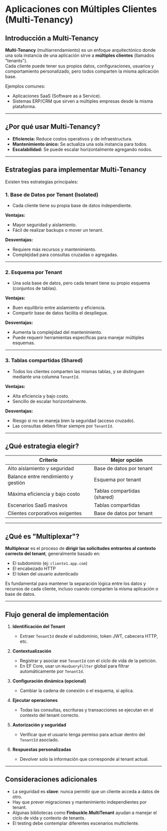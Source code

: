 
# Aplicaciones con Múltiples Clientes (Multi-Tenancy)

## Introducción a Multi-Tenancy

**Multi-Tenancy** (multiarrendamiento) es un enfoque arquitectónico donde una sola instancia de una aplicación sirve a **múltiples clientes** (llamados "tenants").  
Cada cliente puede tener sus propios datos, configuraciones, usuarios y comportamiento personalizado, pero todos comparten la misma aplicación base.

Ejemplos comunes:
- Aplicaciones SaaS (Software as a Service).
- Sistemas ERP/CRM que sirven a múltiples empresas desde la misma plataforma.

---

## ¿Por qué usar Multi-Tenancy?

- **Eficiencia:** Reduce costos operativos y de infraestructura.
- **Mantenimiento único:** Se actualiza una sola instancia para todos.
- **Escalabilidad:** Se puede escalar horizontalmente agregando nodos.

---

## Estrategias para implementar Multi-Tenancy

Existen tres estrategias principales:

### 1. **Base de Datos por Tenant (Isolated)**
- Cada cliente tiene su propia base de datos independiente.

**Ventajas:**
- Mayor seguridad y aislamiento.
- Fácil de realizar backups o mover un tenant.

**Desventajas:**
- Requiere más recursos y mantenimiento.
- Complejidad para consultas cruzadas o agregadas.

---

### 2. **Esquema por Tenant**
- Una sola base de datos, pero cada tenant tiene su propio esquema (conjuntos de tablas).

**Ventajas:**
- Buen equilibrio entre aislamiento y eficiencia.
- Compartir base de datos facilita el despliegue.

**Desventajas:**
- Aumenta la complejidad del mantenimiento.
- Puede requerir herramientas específicas para manejar múltiples esquemas.

---

### 3. **Tablas compartidas (Shared)**
- Todos los clientes comparten las mismas tablas, y se distinguen mediante una columna `TenantId`.

**Ventajas:**
- Alta eficiencia y bajo costo.
- Sencillo de escalar horizontalmente.

**Desventajas:**
- Riesgo si no se maneja bien la seguridad (acceso cruzado).
- Las consultas deben filtrar siempre por `TenantId`.

---

## ¿Qué estrategia elegir?

| Criterio                         | Mejor opción                     |
|----------------------------------|----------------------------------|
| Alto aislamiento y seguridad     | Base de datos por tenant         |
| Balance entre rendimiento y gestión | Esquema por tenant             |
| Máxima eficiencia y bajo costo   | Tablas compartidas (shared)      |
| Escenarios SaaS masivos          | Tablas compartidas               |
| Clientes corporativos exigentes | Base de datos por tenant         |

---

## ¿Qué es "Multiplexar"?

**Multiplexar** es el proceso de **dirigir las solicitudes entrantes al contexto correcto del tenant**, generalmente basado en:

- El subdominio (ej: `cliente1.app.com`)
- El encabezado HTTP
- El token del usuario autenticado

Es fundamental para mantener la separación lógica entre los datos y recursos de cada cliente, incluso cuando comparten la misma aplicación o base de datos.

---

## Flujo general de implementación

1. **Identificación del Tenant**  
   - Extraer `TenantId` desde el subdominio, token JWT, cabecera HTTP, etc.

2. **Contextualización**  
   - Registrar y asociar ese `TenantId` con el ciclo de vida de la petición.
   - En EF Core, usar un `HasQueryFilter` global para filtrar automáticamente por `TenantId`.

3. **Configuración dinámica (opcional)**  
   - Cambiar la cadena de conexión o el esquema, si aplica.

4. **Ejecutar operaciones**  
   - Todas las consultas, escrituras y transacciones se ejecutan en el contexto del tenant correcto.

5. **Autorización y seguridad**  
   - Verificar que el usuario tenga permiso para actuar dentro del `TenantId` asociado.

6. **Respuestas personalizadas**  
   - Devolver solo la información que corresponde al tenant actual.

---

## Consideraciones adicionales

- La seguridad es **clave**: nunca permitir que un cliente acceda a datos de otro.
- Hay que prever migraciones y mantenimiento independientes por tenant.
- Algunas bibliotecas como **Finbuckle.MultiTenant** ayudan a manejar el ciclo de vida y contexto de tenants.
- El testing debe contemplar diferentes escenarios multicliente.

